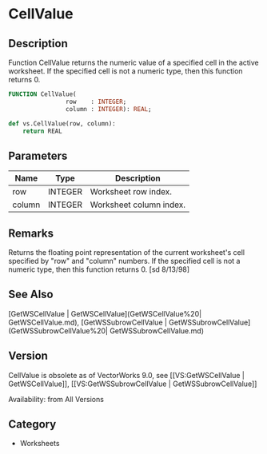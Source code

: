 # CellValue

## Description
Function CellValue returns the numeric value of a specified cell in the active worksheet. If the specified cell is not a numeric type, then this function returns 0.

```pascal
FUNCTION CellValue(
				row    : INTEGER;
				column : INTEGER): REAL;
```

```python
def vs.CellValue(row, column):
    return REAL
```

## Parameters
|Name|Type|Description|
|---|---|---|
|row|INTEGER|Worksheet row index.|
|column|INTEGER|Worksheet column index.|

## Remarks
Returns the floating point representation of the current worksheet's cell specified by &quot;row&quot; and &quot;column&quot; numbers.  If the specified cell is not a numeric type, then this function returns 0. [sd 8/13/98]

## See Also
[GetWSCellValue | GetWSCellValue](GetWSCellValue%20| GetWSCellValue.md), [GetWSSubrowCellValue | GetWSSubrowCellValue](GetWSSubrowCellValue%20| GetWSSubrowCellValue.md)

## Version
CellValue is obsolete as of VectorWorks 9.0, see [[VS:GetWSCellValue | GetWSCellValue]], [[VS:GetWSSubrowCellValue | GetWSSubrowCellValue]]

Availability: from All Versions

## Category
* Worksheets

